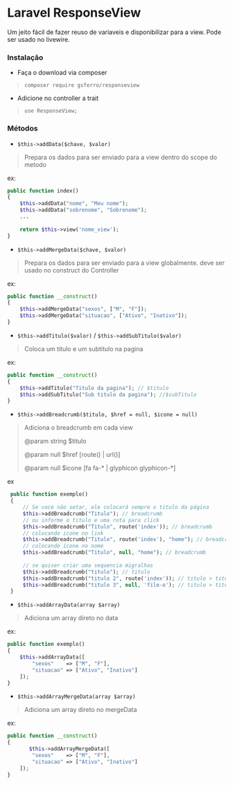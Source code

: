 # Laravel ResponseView
Um jeito fácil de fazer reuso de variaveis e disponibilizar para a view.
Pode ser usado no livewire.

### Instalação
- Faça o download via composer
>``
composer require gsferro/responseview
``
- Adicione no controller a trait
>``
use ResponseView;
``

### Métodos 
- `$this->addData($chave, $valor)`

> Prepara os dados para ser enviado para a view dentro do scope do metodo

ex:
```php
public function index()
{
    $this->addData("nome", "Meu nome");
    $this->addData("sobrenome", "Sobrenome");
    ...
    
    return $this->view('nome_view');
}
```
 
- `$this->addMergeData($chave, $valor)`

> Prepara os dados para ser enviado para a view globalmente.
> deve ser usado no construct do Controller

ex:
```php
public function __construct()
{
    $this->addMergeData("sexos", ["M", "F"]);
    $this->addMergeData("situacao", ["Ativo", "Inativo"]);
}
```
 
- `$this->addTitulo($valor)` / `$this->addSubTitulo($valor)`

> Coloca um titulo e um subtitulo na pagina

ex:
```php
public function __construct()
{
    $this->addTitulo("Titulo da pagina"); // $titulo
    $this->addSubTitulo("Sub titulo da pagina"); //$subTitulo
}
```
- `$this->addBreadcrumb($titulo, $href = null, $icone = null)`

> Adiciona o breadcrumb em cada view
>
>@param string $titulo
>
>@param null $href [route() | url()]
>
>@param null $icone [fa fa-* | glyphicon glyphicon-*]

ex
```php
 public function exemplo()
 {
     // Se voce não setar, ele colocará sempre o titulo da página
     $this->addBreadcrumb("Titulo"); // breadcrumb
     // ou informe o titulo e uma rota para click  
     $this->addBreadcrumb("Titulo", route('index')); // breadcrumb
     // colocando icone no link
     $this->addBreadcrumb("Titulo", route('index'), "home"); // breadcrumb
     // colocando icone no nome
     $this->addBreadcrumb("Titulo", null, "home"); // breadcrumb
     
     // se quiser criar uma sequencia migralhas   
     $this->addBreadcrumb("titulo"); // titulo
     $this->addBreadcrumb("titulo 2", route('index')); // titulo > titulo 2
     $this->addBreadcrumb("titulo 3", null, 'file-o'); // titulo > titulo 2 > titulo 3
 }
 ```

- `$this->addArrayData(array $array)`

> Adiciona um array direto no data

ex:
```php
public function exemplo()
{
    $this->addArrayData([
        "sexos"    => ["M", "F"],
        "situacao" => ["Ativo", "Inativo"]
    ]);
}
```

- `$this->addArrayMergeData(array $array)`

> Adiciona um array direto no mergeData

ex:
```php
public function __construct()
{
       $this->addArrayMergeData([
        "sexos"    => ["M", "F"],
        "situacao" => ["Ativo", "Inativo"]
    ]);
}
```